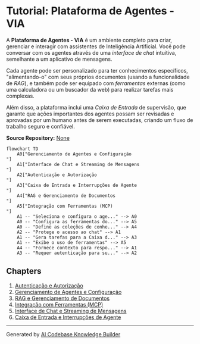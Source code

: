 # Tutorial: Plataforma de Agentes - VIA

A **Plataforma de Agentes - VIA** é um ambiente completo para criar, gerenciar e interagir com assistentes de Inteligência Artificial. Você pode conversar com os agentes através de uma *interface de chat* intuitiva, semelhante a um aplicativo de mensagens.

Cada agente pode ser personalizado para ter conhecimentos específicos, "alimentando-o" com seus próprios documentos (usando a funcionalidade de *RAG*), e também pode ser equipado com *ferramentas* externas (como uma calculadora ou um buscador da web) para realizar tarefas mais complexas.

Além disso, a plataforma inclui uma *Caixa de Entrada* de supervisão, que garante que ações importantes dos agentes possam ser revisadas e aprovadas por um humano antes de serem executadas, criando um fluxo de trabalho seguro e confiável.


**Source Repository:** [None](None)

```mermaid
flowchart TD
    A0["Gerenciamento de Agentes e Configuração
"]
    A1["Interface de Chat e Streaming de Mensagens
"]
    A2["Autenticação e Autorização
"]
    A3["Caixa de Entrada e Interrupções de Agente
"]
    A4["RAG e Gerenciamento de Documentos
"]
    A5["Integração com Ferramentas (MCP)
"]
    A1 -- "Seleciona e configura o age..." --> A0
    A0 -- "Configura as ferramentas do..." --> A5
    A0 -- "Define as coleções de conhe..." --> A4
    A2 -- "Protege o acesso ao chat" --> A1
    A1 -- "Gera tarefas para a Caixa d..." --> A3
    A1 -- "Exibe o uso de ferramentas" --> A5
    A4 -- "Fornece contexto para respo..." --> A1
    A3 -- "Requer autenticação para su..." --> A2
```

## Chapters

1. [Autenticação e Autorização
](01_autenticação_e_autorização_.md)
2. [Gerenciamento de Agentes e Configuração
](02_gerenciamento_de_agentes_e_configuração_.md)
3. [RAG e Gerenciamento de Documentos
](03_rag_e_gerenciamento_de_documentos_.md)
4. [Integração com Ferramentas (MCP)
](04_integração_com_ferramentas__mcp__.md)
5. [Interface de Chat e Streaming de Mensagens
](05_interface_de_chat_e_streaming_de_mensagens_.md)
6. [Caixa de Entrada e Interrupções de Agente
](06_caixa_de_entrada_e_interrupções_de_agente_.md)


---

Generated by [AI Codebase Knowledge Builder](https://github.com/The-Pocket/Tutorial-Codebase-Knowledge)